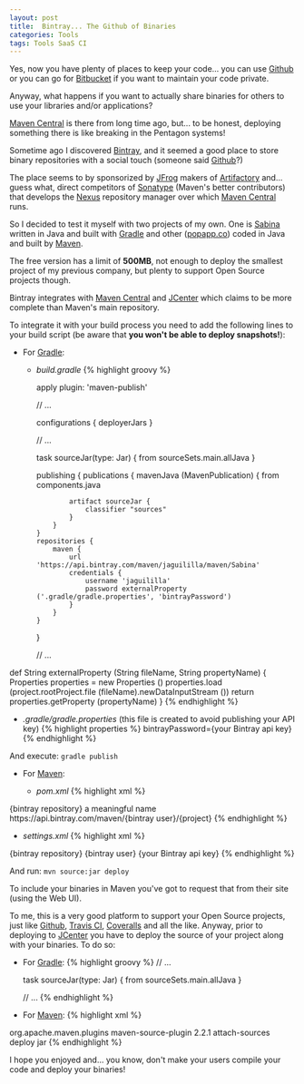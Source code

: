 ```yaml
---
layout: post
title:  Bintray... The Github of Binaries
categories: Tools
tags: Tools SaaS CI
---
```


Yes, now you have plenty of places to keep your code... you can use [Github] or you can  go for
[Bitbucket] if you want to maintain your code private.

Anyway, what happens if you want to actually share binaries for others to use your libraries
and/or applications?

[Maven Central] is there from long time ago, but... to be honest, deploying something there is
like breaking in the Pentagon systems!

Sometime ago I discovered [Bintray], and it seemed a good place to store binary repositories 
with a social touch (someone said [Github]?)

The place seems to by sponsorized by [JFrog] makers of [Artifactory] and... guess what, direct
competitors of [Sonatype] (Maven's better contributors) that develops the [Nexus] repository 
manager over which [Maven Central] runs.

So I decided to test it myself with two projects of my own. One is [Sabina] written in Java and
built with [Gradle] and other ([popapp.co]) coded in Java and built by [Maven].

The free version has a limit of **500MB**, not enough to deploy the smallest project of my 
previous company, but plenty to support Open Source projects though.

Bintray integrates with [Maven Central] and [JCenter] which claims to be more complete than
Maven's main repository.

To integrate it with your build process you need to add the following lines to your build
script (be aware that **you won't be able to deploy snapshots!**):

* For [Gradle]:

  * *build.gradle*
{% highlight groovy %}

    apply plugin: 'maven-publish'
    
    // ...
    
    configurations {
        deployerJars
    }
    
    // ...
    
    task sourceJar(type: Jar) {
        from sourceSets.main.allJava
    }

    publishing {
        publications {
            mavenJava (MavenPublication) {
                from components.java

                artifact sourceJar {
                    classifier "sources"
                }
            }
        }
        repositories {
            maven {
                url 'https://api.bintray.com/maven/jaguililla/maven/Sabina'
                credentials {
                    username 'jaguililla'
                    password externalProperty ('.gradle/gradle.properties', 'bintrayPassword')
                }
            }
        }
    }

    // ...

def String externalProperty (String fileName, String propertyName) {
    Properties properties = new Properties ()
    properties.load (project.rootProject.file (fileName).newDataInputStream ())
    return properties.getProperty (propertyName)
}
{% endhighlight %}

  * *.gradle/gradle.properties* (this file is created to avoid publishing your API key)
{% highlight properties %}
bintrayPassword={your Bintray api key}
{% endhighlight %}

And execute: `gradle publish`

* For [Maven]:

  * *pom.xml*
{% highlight xml %}
<distributionManagement>
  <repository>
    <id>{bintray repository}</id>
    <name>a meaningful name</name>
    <url>https://api.bintray.com/maven/{bintray user}/{project}</url>
  </repository>
</distributionManagement>
{% endhighlight %}

  * *settings.xml*
{% highlight xml %}
<server>
  <id>{bintray repository}</id>
  <username>{bintray user}</username>
  <password>{your Bintray api key}</password>
</server>
{% endhighlight %}

And run: `mvn source:jar deploy`

To include your binaries in Maven you've got to request that from their site (using the Web
UI).

To me, this is a very good platform to support your Open Source projects, just like [Github],
[Travis CI], [Coveralls] and all the like. Anyway, prior to deploying to [JCenter] you
have to deploy the source of your project along with your binaries. To do so:

* For [Gradle]:
{% highlight groovy %}
    // ...
    
    task sourceJar(type: Jar) {
        from sourceSets.main.allJava
    }
    
    // ...
{% endhighlight %}

* For [Maven]:
{% highlight xml %}
<plugin>
  <groupId>org.apache.maven.plugins</groupId>
  <artifactId>maven-source-plugin</artifactId>
  <version>2.2.1</version>
  <executions>
    <execution>
      <id>attach-sources</id>
      <phase>deploy</phase>
      <goals>
        <goal>jar</goal>
      </goals>
    </execution>
  </executions>
</plugin>
{% endhighlight %}

I hope you enjoyed and... you know, don't make your users compile your code and deploy your 
binaries!


[Github]: https://github.com
[Bitbucket]: https://bitbucket.org
[Maven Central]: http://search.maven.org
[Bintray]: https://bintray.com
[JFrog]: http://www.jfrog.com
[Artifactory]: http://www.jfrog.com/artifactory
[Sonatype]: http://www.sonatype.com
[Nexus]: http://www.sonatype.com/nexus
[Sabina]: http://there4.co/sabina
[Gradle]: https://gradle.org
[popapp.co]: http://popapp.co
[Maven]: https://maven.apache.org
[Travis CI]: https://travis-ci.org
[Coveralls]: https://coveralls.io
[JCenter]: https://bintray.com/bintray/jcenter

